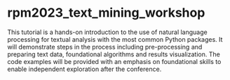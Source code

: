 # rpm2023_text_mining_workshop

This tutorial is a hands-on introduction to the use of natural language processing for textual analysis with the most common Python packages. It will demonstrate steps in the process including pre-processing and preparing text data, foundational algorithms and results visualization. The code examples will be provided with an emphasis on foundational skills to enable independent exploration after the conference.
